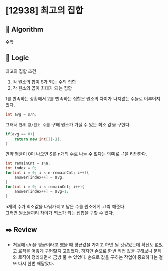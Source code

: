 # [12938] 최고의 집합

## :pushpin: **Algorithm**

수학

## :round_pushpin: **Logic**

최고의 집합 조건
1. 각 원소의 합이 S가 되는 수의 집합
2. 각 원소의 곱이 최대가 되는 집합

1를 만족하는 상황에서 2를 만족하는 집합은 원소의 차이가 나지않는 수들로 이루어져 있다.<br/>

```java
int avg = s/n;
```
그래서 `전체 값/원소 수`를 구해 원소가 가질 수 있는 최소 값을 구한다.

```java     
if(avg == 0){
    return new int[]{-1};
}
```
만약 평균이 0이 나오면 S를 n개의 수로 나눌 수 없다는 의미로 -1을 리턴한다.

```java
int remainCnt = s%n;
int index = 0;
for(int i = 0; i < n-remainCnt; i++){
    answer[index++] = avg;
}
for(int i = 0; i < remainCnt; i++){
    answer[index++] = avg+1;
}
```
n개의 수가 최소값을 나눠가지고 남은 수를 원소에게 +1씩 해준다.<br/>
그러면 원소들끼리 차이가 최소가 되는 집합을 구할 수 있다.

## :black_nib: **Review**

- 처음에 s/n을 평균이라고 했을 때 평균값을 가지고 하면 될 것같았는데 확신도 없었고 로직을 어떻게 구현할지 고민했다. 하지만 손으로 한번 직접 값을 구해보니 문제와 로직이 정리되면서 금방 풀 수 있었다. 손으로 값을 구하는 작업이 중요하다는 걸 또 다시 한번 깨달았다.